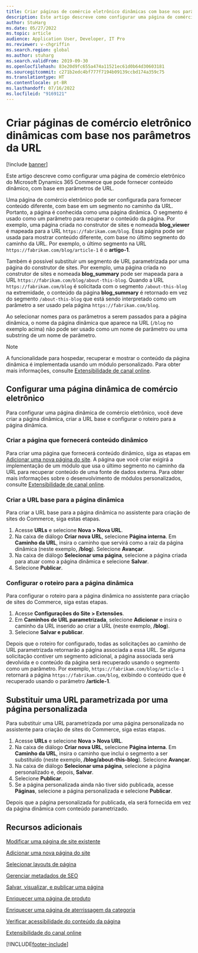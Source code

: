 ```yaml
---
title: Criar páginas de comércio eletrônico dinâmicas com base nos parâmetros da URL
description: Este artigo descreve como configurar uma página de comércio eletrônico do Microsoft Dynamics 365 Commerce que pode fornecer conteúdo dinâmico, com base em parâmetros de URL.
author: StuHarg
ms.date: 05/27/2022
ms.topic: article
audience: Application User, Developer, IT Pro
ms.reviewer: v-chgriffin
ms.search.region: global
ms.author: stuharg
ms.search.validFrom: 2019-09-30
ms.openlocfilehash: 83e20d9fc655a474a11521ec61d0b64d30603181
ms.sourcegitcommit: c271b2edc4bf777f7194b09139ccbd174a359c75
ms.translationtype: HT
ms.contentlocale: pt-BR
ms.lasthandoff: 07/16/2022
ms.locfileid: "9169121"
---
```

# <a name="create-dynamic-e-commerce-pages-based-on-url-parameters"></a>Criar páginas de comércio eletrônico dinâmicas com base nos parâmetros da URL

[!include [banner](includes/banner.md)]

Este artigo descreve como configurar uma página de comércio eletrônico do Microsoft Dynamics 365 Commerce que pode fornecer conteúdo dinâmico, com base em parâmetros de URL.

Uma página de comércio eletrônico pode ser configurada para fornecer conteúdo diferente, com base em um segmento no caminho da URL. Portanto, a página é conhecida como uma página dinâmica. O segmento é usado como um parâmetro para recuperar o conteúdo da página. Por exemplo, uma página criada no construtor de sites e nomeada **blog\_viewer** é mapeada para a URL `https://fabrikam.com/blog`. Essa página pode ser usada para mostrar conteúdo diferente, com base no último segmento do caminho da URL. Por exemplo, o último segmento na URL `https://fabrikam.com/blog/article-1` é o **artigo-1**.

Também é possível substituir um segmento de URL parametrizada por uma página do construtor de sites. Por exemplo, uma página criada no construtor de sites e nomeada **blog\_summary** pode ser mapeada para a URL `https://fabrikam.com/blog/about-this-blog`. Quando a URL `https://fabrikam.com/blog` é solicitada com o segmento `/about-this-blog` na extremidade, o conteúdo da página **blog\_summary** é retornado em vez do segmento `/about-this-blog` que está sendo interpretado como um parâmetro a ser usado pela página `https://fabrikam.com/blog`. 

Ao selecionar nomes para os parâmetros a serem passados para a página dinâmica, o nome da página dinâmica que aparece na URL (`/blog` no exemplo acima) não pode ser usado como um nome de parâmetro ou uma substring de um nome de parâmetro. 

> [!NOTE]
> A funcionalidade para hospedar, recuperar e mostrar o conteúdo da página dinâmica é implementada usando um módulo personalizado. Para obter mais informações, consulte [Extensibilidade de canal online](e-commerce-extensibility/overview.md).

## <a name="set-up-a-dynamic-e-commerce-page"></a>Configurar uma página dinâmica de comércio eletrônico

Para configurar uma página dinâmica de comércio eletrônico, você deve criar a página dinâmica, criar a URL base e configurar o roteiro para a página dinâmica.

### <a name="create-the-page-that-will-serve-dynamic-content"></a>Criar a página que fornecerá conteúdo dinâmico

Para criar uma página que fornecerá conteúdo dinâmico, siga as etapas em [Adicionar uma nova página do site](add-new-page.md). A página que você criar exigirá a implementação de um módulo que usa o último segmento no caminho da URL para recuperar conteúdo de uma fonte de dados externa. Para obter mais informações sobre o desenvolvimento de módulos personalizados, consulte [Extensibilidade de canal online](e-commerce-extensibility/overview.md).

### <a name="create-the-base-url-for-the-dynamic-page"></a>Criar a URL base para a página dinâmica

Para criar a URL base para a página dinâmica no assistente para criação de sites do Commerce, siga estas etapas.

1. Acesse **URLs** e selecione **Nova \> Nova URL**.
1. Na caixa de diálogo **Criar nova URL**, selecione **Página interna**. Em **Caminho da URL**, insira o caminho que servirá como a raiz da página dinâmica (neste exemplo, **/blog**). Selecione **Avançar**.
1. Na caixa de diálogo **Selecionar uma página**, selecione a página criada para atuar como a página dinâmica e selecione **Salvar**.
1. Selecione **Publicar**.

### <a name="configure-the-route-to-the-dynamic-page"></a>Configurar o roteiro para a página dinâmica

Para configurar o roteiro para a página dinâmica no assistente para criação de sites do Commerce, siga estas etapas.

1. Acesse **Configurações do Site \> Extensões**.
1. Em **Caminhos de URL parametrizada**, selecione **Adicionar** e insira o caminho da URL inserido ao criar a URL (neste exemplo, **/blog**).
1. Selecione **Salvar e publicar**.

Depois que o roteiro for configurado, todas as solicitações ao caminho de URL parametrizada retornarão a página associada a essa URL. Se alguma solicitação contiver um segmento adicional, a página associada será devolvida e o conteúdo da página será recuperado usando o segmento como um parâmetro. Por exemplo, `https://fabrikam.com/blog/article-1` retornará a página `https://fabrikam.com/blog`, exibindo o conteúdo que é recuperado usando o parâmetro **/article-1**.

## <a name="override-a-parameterized-url-with-a-custom-page"></a>Substituir uma URL parametrizada por uma página personalizada

Para substituir uma URL parametrizada por uma página personalizada no assistente para criação de sites do Commerce, siga estas etapas.

1. Acesse **URLs** e selecione **Nova \> Nova URL**.
1. Na caixa de diálogo **Criar nova URL**, selecione **Página interna**. Em **Caminho da URL**, insira o caminho que inclui o segmento a ser substituído (neste exemplo, **/blog/about-this-blog**). Selecione **Avançar**.
1. Na caixa de diálogo **Selecionar uma página**, selecione a página personalizado e, depois, **Salvar**.
1. Selecione **Publicar**.
1. Se a página personalizada ainda não tiver sido publicada, acesse **Páginas**, selecione a página personalizada e selecione **Publicar**.

Depois que a página personalizada for publicada, ela será fornecida em vez da página dinâmica com conteúdo parametrizado.

## <a name="additional-resources"></a>Recursos adicionais

[Modificar uma página de site existente](modify-existing-page.md)

[Adicionar uma nova página do site](add-new-page.md)

[Selecionar layouts de página](select-page-layouts.md)

[Gerenciar metadados de SEO](manage-seo-metadata.md)

[Salvar, visualizar, e publicar uma página](save-preview-publish-page.md)

[Enriquecer uma página de produto](enrich-product-page.md)

[Enriquecer uma página de aterrissagem da categoria](enrich-category-page.md)

[Verificar acessibilidade do conteúdo da página](verify-accessibility.md)

[Extensibilidade do canal online](e-commerce-extensibility/overview.md)


[!INCLUDE[footer-include](../includes/footer-banner.md)]
